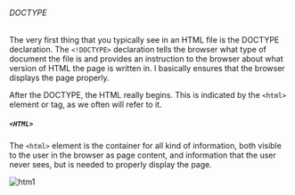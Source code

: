 ###### DOCTYPE
The very first thing that you typically see in an HTML file is the DOCTYPE declaration. The `<!DOCTYPE>` declaration tells the browser what type of document the file is and provides an instruction to the browser about what version of HTML the page is written in. I basically ensures that the browser displays the page properly.

After the DOCTYPE, the HTML really begins. This is indicated by the `<html>` element or tag, as we often will refer to it.

##### `<HTML>`
The `<html>` element is the container for all kind of information, both visible to the user in the browser as page content, and information that the user never sees, but is needed to properly display the page.

![htm1](/static/Html_1.png)